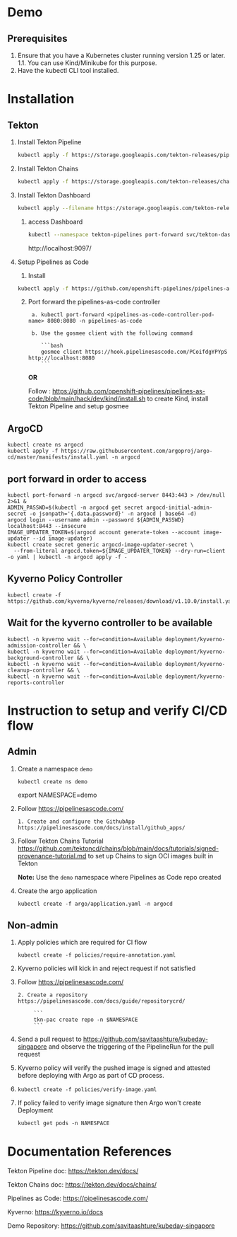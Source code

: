 # Demo

## Prerequisites

1. Ensure that you have a Kubernetes cluster running version 1.25 or later.
    1.1. You can use Kind/Minikube for this purpose.
2. Have the kubectl CLI tool installed.

# Installation

## Tekton

1. Install Tekton Pipeline 
    ```bash
    kubectl apply -f https://storage.googleapis.com/tekton-releases/pipeline/previous/v0.54.0/release.yaml
    ```

2. Install Tekton Chains
    ```bash
    kubectl apply -f https://storage.googleapis.com/tekton-releases/chains/previous/v0.19.0/release.yaml
    ```

3. Install Tekton Dashboard
    ```bash
    kubectl apply --filename https://storage.googleapis.com/tekton-releases/dashboard/latest/release.yaml
    ```

    1. access Dashboard
       ```bash
       kubectl --namespace tekton-pipelines port-forward svc/tekton-dashboard 9097:9097
       ```
       http://localhost:9097/

4. Setup Pipelines as Code
    1. Install
    ```bash
    kubectl apply -f https://github.com/openshift-pipelines/pipelines-as-code/releases/download/v0.22.4/release.k8s.yaml
    ```
    2. Port forward the pipelines-as-code controller
       
            a. kubectl port-forward <pipelines-as-code-controller-pod-name> 8080:8080 -n pipelines-as-code
       
            b. Use the gosmee client with the following command

               ```bash
               gosmee client https://hook.pipelinesascode.com/PCoifdgYPYpS http://localhost:8080
               ```
       **OR**
       
       Follow : https://github.com/openshift-pipelines/pipelines-as-code/blob/main/hack/dev/kind/install.sh to create Kind, install Tekton Pipeline and setup gosmee

## ArgoCD
```
kubectl create ns argocd 
kubectl apply -f https://raw.githubusercontent.com/argoproj/argo-cd/master/manifests/install.yaml -n argocd
```

## port forward in order to access
```
kubectl port-forward -n argocd svc/argocd-server 8443:443 > /dev/null 2>&1 &
ADMIN_PASSWD=$(kubectl -n argocd get secret argocd-initial-admin-secret -o jsonpath='{.data.password}' -n argocd | base64 -d)
argocd login --username admin --password ${ADMIN_PASSWD} localhost:8443 --insecure
IMAGE_UPDATER_TOKEN=$(argocd account generate-token --account image-updater --id image-updater)
kubectl create secret generic argocd-image-updater-secret \
  --from-literal argocd.token=${IMAGE_UPDATER_TOKEN} --dry-run=client -o yaml | kubectl -n argocd apply -f - 
```

## Kyverno Policy Controller

```
kubectl create -f https://github.com/kyverno/kyverno/releases/download/v1.10.0/install.yaml
```

## Wait for the kyverno controller to be available
```
kubectl -n kyverno wait --for=condition=Available deployment/kyverno-admission-controller && \
kubectl -n kyverno wait --for=condition=Available deployment/kyverno-background-controller && \
kubectl -n kyverno wait --for=condition=Available deployment/kyverno-cleanup-controller && \
kubectl -n kyverno wait --for=condition=Available deployment/kyverno-reports-controller
```

# Instruction to setup and verify CI/CD flow

## Admin 

1. Create a namespace `demo`

    ```
    kubectl create ns demo
    ```
    export NAMESPACE=demo

2. Follow https://pipelinesascode.com/

       1. Create and configure the GithubApp https://pipelinesascode.com/docs/install/github_apps/

3. Follow Tekton Chains Tutorial https://github.com/tektoncd/chains/blob/main/docs/tutorials/signed-provenance-tutorial.md to set up Chains to sign OCI images built in Tekton

    **Note:** Use the `demo` namespace where Pipelines as Code repo created

4. Create the argo application

    ```
    kubectl create -f argo/application.yaml -n argocd
    ```

## Non-admin

1. Apply policies which are required for CI flow

    `kubectl create -f policies/require-annotation.yaml`

2. Kyverno policies will kick in and reject request if not satisfied

3. Follow https://pipelinesascode.com/

       2. Create a repository https://pipelinesascode.com/docs/guide/repositorycrd/

            ```
            tkn-pac create repo -n $NAMESPACE
            ```

4. Send a pull request to https://github.com/savitaashture/kubeday-singapore and observe the triggering of the PipelineRun for the pull request

5. Kyverno policy will verify the pushed image is signed and attested before deploying with Argo as part of CD process.
6. `kubectl create -f policies/verify-image.yaml`

7. If policy failed to verify image signature then Argo won't create Deployment

    ```
    kubectl get pods -n NAMESPACE
    ```

# Documentation References

Tekton Pipeline doc: https://tekton.dev/docs/

Tekton Chains doc: https://tekton.dev/docs/chains/

Pipelines as Code: https://pipelinesascode.com/

Kyverno: https://kyverno.io/docs

Demo Repository: https://github.com/savitaashture/kubeday-singapore
